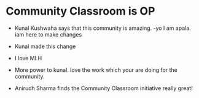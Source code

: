 # Community Classroom is OP

- Kunal Kushwaha says that this community is amazing.
-yo I am apala. iam here to make changes

- Kunal made this change
- I love MLH
- More power to kunal. love the work which your are doing for the community.
- Anirudh Sharma finds the Community Classroom initiative really great!
